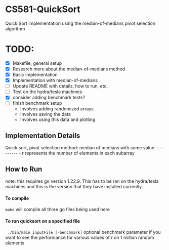 # CS581-QuickSort
Quick Sort implementation using the median-of-medians pivot selection algorithm

# TODO: 
- [x] Makefile, general setup
- [x] Research more about the median-of-medians method
- [x] Basic implementation
- [x] Implementation with median-of-medians
- [ ] Update README with details, how to run, etc.
- [ ] Test on the hydra/tesla machines
- [x] consider adding benchmark tests? 
- [ ] finish benchmark setup
    - Involves adding randomized arrays
    - Involves saving the data
    - Involves using this data and plotting

## Implementation Details
Quick sort, pivot selection method: median of medians with some value ----------
    - r represents the number of elements in each subarray

## How to Run
note: this requires go version 1.22.9. This has to be ran on the hydra/tesla machines and this is the version that they have installed currently.

#### To compile
` make `
will compile all three go files being used here

#### To run quicksort on a specified file
` ./bin/main inputFile [-benchmark]`
optional benchmark parameter if you want to see the performance for various values of r on 1 million random elements

